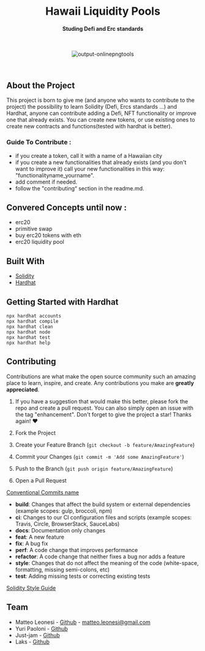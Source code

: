 <div align="center">
   <h1 align="center">Hawaii Liquidity Pools</h3>
   <h4 align="center">Studing Defi and Erc standards</h4> 
</div>
<br>
<div align="center">
   
   ![output-onlinepngtools](https://user-images.githubusercontent.com/38867931/160844411-3f11d20d-1a23-4de4-ac1b-8277e9dcf70a.png)

</div>
<br>

## About the Project 

This project is born to give me (and anyone who wants to contribute to the project) the possibility to learn Solidity (Defi, Ercs standards ...) and Hardhat, anyone can contribute adding a Defi, NFT functionality or improve one that already exists. You can create new tokens, or use existing ones to create new contracts and functions(tested with hardhat is better).

### Guide To Contribute :

- if you create a token, call it with a name of a Hawaiian city
- if you create a new functionalities that already exists (and you don't want to improve it) call your new functionalities in this way: "functionalityname_yourname".
- add comment if needed.
- follow the "contributing“ section in the readme.md.

## Convered Concepts until now :
- erc20 
- primitive swap
- buy erc20 tokens with eth 
- erc20 liquidity pool 

## Built With
* [Solidity](https://docs.soliditylang.org/en/v0.8.13/) 
* [Hardhat](https://hardhat.org/) 

## Getting Started with Hardhat 

```shell
npx hardhat accounts
npx hardhat compile
npx hardhat clean
npx hardhat node
npx hardhat test
npx hardhat help
```

## Contributing

Contributions are what make the open source community such an amazing place to learn, inspire, and create. Any contributions you make are **greatly appreciated**. 

1. If you have a suggestion that would make this better, please fork the repo and create a pull request. You can also simply open an issue with the tag "enhancement".
Don't forget to give the project a star! Thanks again! ❤️

1. Fork the Project
2. Create your Feature Branch (`git checkout -b feature/AmazingFeature`)
3. Commit your Changes (`git commit -m 'Add some AmazingFeature'`)
4. Push to the Branch (`git push origin feature/AmazingFeature`)
5. Open a Pull Request

[Conventional Commits name](https://www.conventionalcommits.org/en/v1.0.0/)

* **build**: Changes that affect the build system or external dependencies (example scopes: gulp, broccoli, npm)
* **ci**: Changes to our CI configuration files and scripts (example scopes: Travis, Circle, BrowserStack, SauceLabs)
* **docs**: Documentation only changes
* **feat**: A new feature
* **fix**: A bug fix
* **perf**: A code change that improves performance
* **refactor**: A code change that neither fixes a bug nor adds a feature
* **style**: Changes that do not affect the meaning of the code (white-space, formatting, missing semi-colons, etc)
* **test**: Adding missing tests or correcting existing tests

[Solidity Style Guide](https://docs.soliditylang.org/en/v0.8.11/style-guide.html)


## Team

- Matteo Leonesi - [Github](https://github.com/MatteoLeonesi) - matteo.leonesi@gmail.com
- Yuri Paoloni  - [Github](https://github.com/yuripaoloni)
- Just-jam - [Github](https://github.com/Just-Jam)
- Laks - [Github](https://github.com/Laks-Dcrypto)


